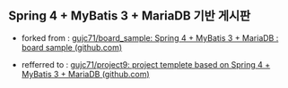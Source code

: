 ## Spring 4 + MyBatis 3 + MariaDB 기반 게시판  ##

- forked from : [gujc71/board_sample: Spring 4 + MyBatis 3 + MariaDB : board sample (github.com)](https://github.com/gujc71/board_sample)

- refferred to : [gujc71/project9: project templete based on Spring 4 + MyBatis 3 + MariaDB (github.com)](https://github.com/gujc71/project9)

